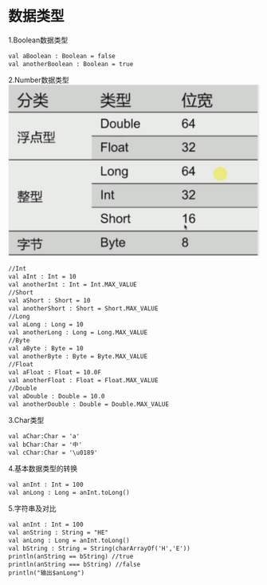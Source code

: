 # 数据类型

1.Boolean数据类型

	val aBoolean : Boolean = false
	val anotherBoolean : Boolean = true

2.Number数据类型
![Number数据类型](https://github.com/shuzhuchengfu2/KotlinNote/blob/master/img/Number类型.png)

	//Int
	val aInt : Int = 10
	val anotherInt : Int = Int.MAX_VALUE
	//Short
	val aShort : Short = 10
	val anotherShort : Short = Short.MAX_VALUE
	//Long
	val aLong : Long = 10
	val anotherLong : Long = Long.MAX_VALUE
	//Byte
	val aByte : Byte = 10
	val anotherByte : Byte = Byte.MAX_VALUE
	//Float
	val aFloat : Float = 10.0F
	val anotherFloat : Float = Float.MAX_VALUE
	//Double
	val aDouble : Double = 10.0
	val anotherDouble : Double = Double.MAX_VALUE

3.Char类型

	val aChar:Char = 'a'
	val bChar:Char = '中'
	val cChar:Char = '\u0189'

4.基本数据类型的转换

	val anInt : Int = 100
	val anLong : Long = anInt.toLong()

5.字符串及对比

	val anInt : Int = 100
	val anString : String = "HE"
	val anLong : Long = anInt.toLong()
    val bString : String = String(charArrayOf('H','E'))
    println(anString == bString) //true
    println(anString === bString) //false
    println("输出$anLong")





